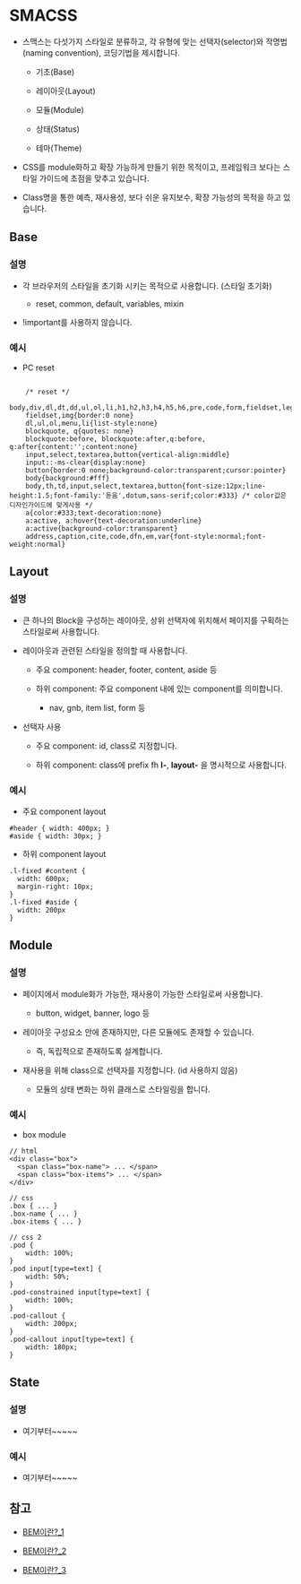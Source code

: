 # SMACSS

- 스맥스는 다섯가지 스타일로 분류하고, 각 유형에 맞는 선택자(selector)와 작명법(naming convention), 코딩기법을 제시합니다.

	- 기초(Base)

	- 레이아웃(Layout)

	- 모듈(Module)

	- 상태(Status)

	- 테마(Theme)

- CSS를 module화하고 확장 가능하게 만들기 위한 목적이고, 프레임워크 보다는 스타일 가이드에 초점을 맞추고 있습니다.

- Class명을 통한 예측, 재사용성, 보다 쉬운 유지보수, 확장 가능성의 목적을 하고 있습니다.

## Base

### 설명

- 각 브라우저의 스타일을 초기화 시키는 목적으로 사용합니다. (스타일 초기화)

	- reset, common, default, variables, mixin 

- !important를 사용하지 않습니다.

### 예시

- PC reset 

```
	
	/* reset */
	body,div,dl,dt,dd,ul,ol,li,h1,h2,h3,h4,h5,h6,pre,code,form,fieldset,legend,textarea,p,blockquote,th,td,input,select,button{margin:0;padding:0}
	fieldset,img{border:0 none}
	dl,ul,ol,menu,li{list-style:none}
	blockquote, q{quotes: none}
	blockquote:before, blockquote:after,q:before, q:after{content:'';content:none}
	input,select,textarea,button{vertical-align:middle}
	input::-ms-clear{display:none}
	button{border:0 none;background-color:transparent;cursor:pointer}
	body{background:#fff}
	body,th,td,input,select,textarea,button{font-size:12px;line-height:1.5;font-family:'돋움',dotum,sans-serif;color:#333} /* color값은 디자인가이드에 맞게사용 */
	a{color:#333;text-decoration:none}
	a:active, a:hover{text-decoration:underline}
	a:active{background-color:transparent}
	address,caption,cite,code,dfn,em,var{font-style:normal;font-weight:normal}
```

## Layout

### 설명

- 큰 하나의 Block을 구성하는 레이아웃, 상위 선택자에 위치해서 페이지를 구획하는 스타일로써 사용합니다. 

- 레이아웃과 관련된 스타일을 정의할 때 사용합니다.

	- 주요 component: header, footer, content, aside 등

	- 하위 component: 주요 component 내에 있는 component를 의미합니다.

		- nav, gnb, item list, form 등

- 	선택자 사용

	- 주요 component: id, class로 지정합니다.

	- 하위 component: class에 prefix fh **l-**, **layout-** 을 명시적으로 사용합니다.

### 예시

- 주요 component layout

```
#header { width: 400px; }
#aside { width: 30px; }
```

- 하위 component layout

```
.l-fixed #content {
  width: 600px;
  margin-right: 10px;
}
.l-fixed #aside {
  width: 200px
}
```

## Module

### 설명

- 페이지에서 module화가 가능한, 재사용이 가능한 스타일로써 사용합니다.

	- button, widget, banner, logo 등

- 레이아웃 구성요소 안에 존재하지만, 다른 모듈에도 존재할 수 있습니다.

	- 즉, 독립적으로 존재하도록 설계합니다.

- 재사용을 위해 class으로 선택자를 지정합니다. (id 사용하지 않음)

	- 모듈의 상태 변화는 하위 클래스로 스타일링을 합니다.

### 예시

- box module

```
// html
<div class="box">
  <span class="box-name"> ... </span>
  <span class="box-items"> ... </span>
</div>

// css 
.box { ... }
.box-name { ... }
.box-items { ... }

// css 2
.pod {
    width: 100%;
}
.pod input[type=text] {
    width: 50%;
}
.pod-constrained input[type=text] {
    width: 100%;
}
.pod-callout {
    width: 200px;
}
.pod-callout input[type=text] {
    width: 180px;
}
```

## State

### 설명

- 여기부터~~~~~

### 예시

- 여기부터~~~~~

## 참고

- [BEM이란?_1](https://junwoo45.github.io/2019-08-29-BEM/)

- [BEM이란?_2](https://nykim.work/15)

- [BEM이란?_3](https://medium.com/@jinminkim_50502/css-bem-smacss-oocss-9e4d6beb0a38)